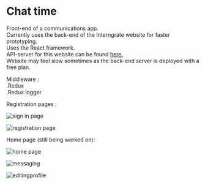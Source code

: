 # Chat time    

    
Front-end of a communications app.    
Currently uses the back-end of the Interngrate website for faster prototyping.        
Uses the React framework.    
API-server for this website can be found [here.](https://github.com/lincolnChoy/Chat-Time-API)    
Website may feel slow sometimes as the back-end server is deployed with a free plan.    

Middleware :    
.Redux    
.Redux logger     

Registration pages :     

![sign in page](http://puu.sh/BG7mU/94e42315d2.jpg)    
    

![registration page](http://puu.sh/BG7ny/8bd1aa4870.jpg)    
    
Home page (still being worked on):    
    
![home page](http://puu.sh/BG7Ay/5f4bee41a0.jpg)          
    
![messaging](https://puu.sh/BJSIe/ed4c3f3852.jpg)       
   
![editingprofile](http://puu.sh/BHacN/0e3bb97bc1.jpg)    




